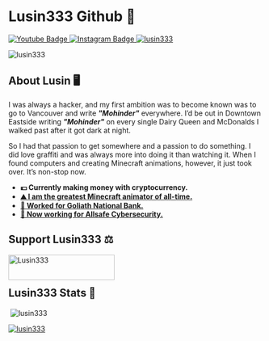 <h1 align="left">Lusin333 Github 🧥</h1>

<div id="badges">
  </a>
  <a href="https://www.youtube.com/c/Lusin333?sub_confirmation=1">
    <img src="https://img.shields.io/youtube/channel/subscribers/UCowWDa40-TC3xymPxEayKXg?style=for-the-badge&logo=youtube&logoColor=white" alt="Youtube Badge"/>
  </a>
  <a href="https://instagram.com/Lusin.333">
    <img src="https://img.shields.io/badge/Instagram-E4405F?style=for-the-badge&logo=instagram&logoColor=white" alt="Instagram Badge"/>
  <a href="https://twitter.com/Lusin333">
    <img src="https://img.shields.io/twitter/follow/lusin333?logo=twitter&style=for-the-badge" alt="lusin333" /></a> </p>
</div>
<p align="left"> <img src="https://komarev.com/ghpvc/?username=lusin333&label=Profile%20views&color=0e75b6&style=flat" alt="lusin333" /> </p>

## About Lusin 🖥️
I was always a hacker, and my first ambition was to become known was to go to Vancouver and write ***"Mohinder"*** everywhere.  I’d be out in Downtown Eastside writing ***"Mohinder"*** on every single Dairy Queen and McDonalds I walked past after it got dark at night.

So I had that passion to get somewhere and a passion to do something.  I did love graffiti and was always more into doing it than watching it.  When I found computers and creating Minecraft animations, however, it just took over. It’s non-stop now.

* **💵 Currently making money with cryptocurrency.**
* **[⛰️ I am the greatest Minecraft animator of all-time.](https://youtu.be/d8P1SekkA3c)**
* **[🏦 Worked for Goliath National Bank.](https://www.youtube.com/watch?v=5_5eTTFxFTY)**
* **[🤖 Now working for Allsafe Cybersecurity.](https://youtu.be/YyiZe2FAvdA?t=145)**


## <h2 align="left">Support Lusin333 ⚖️</h2>
<p><a href="https://ko-fi.com/Lusin333"> <img align="left" src="https://cdn.ko-fi.com/cdn/kofi3.png?v=3" height="50" width="210" alt="Lusin333" /></a></p><br><br>

## <h2 align="left">Lusin333 Stats 🧮</h2>
<p>&nbsp;<img align="center" src="https://github-readme-stats.vercel.app/api?username=lusin333&show_icons=true&locale=en" alt="lusin333" /></p>

<p align="left"> <a href="https://github.com/ryo-ma/github-profile-trophy"><img src="https://github-profile-trophy.vercel.app/?username=lusin333" alt="lusin333" /></a> </p>
